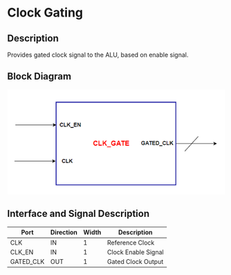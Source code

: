 # Clock Gating

## Description
Provides gated clock signal to the ALU, based on enable signal.

## Block Diagram

![CLK_GATE](image/CLK_GATE.png)

## Interface and Signal Description

| Port | Direction | Width | Description |
|---|---|---|---|
| CLK | IN | 1 | Reference Clock |
| CLK_EN | IN | 1 | Clock Enable Signal |
| GATED_CLK | OUT | 1 | Gated Clock Output |
